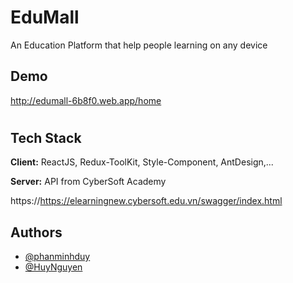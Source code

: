 # EduMall

An Education Platform that help people learning on any device

## Demo

http://edumall-6b8f0.web.app/home

#
## Tech Stack

**Client:** ReactJS, Redux-ToolKit, Style-Component, AntDesign,...

**Server:** API from CyberSoft Academy

https://https://elearningnew.cybersoft.edu.vn/swagger/index.html

## Authors

- [@phanminhduy](https://github.com/boybubbles)
- [@HuyNguyen](https://github.com/huynguyen0903-hub)
